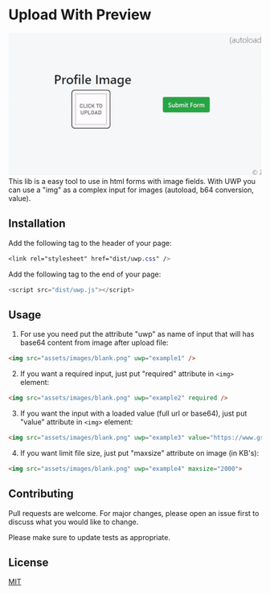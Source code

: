 # Upload With Preview

<img src="assets/images/animation.gif" />
This lib is a easy tool to use in html forms with image fields. With UWP you can use a "img" as a complex input for images (autoload, b64 conversion, value).

## Installation
Add the following tag to the header of your page:
```css
<link rel="stylesheet" href="dist/uwp.css" />
```

Add the following tag to the end of your page:
```javascript
<script src="dist/uwp.js"></script>
```

## Usage
1. For use you need put the attribute "uwp" as name of input that will has base64 content from image after upload file:
```html
<img src="assets/images/blank.png" uwp="example1" />
```

2. If you want a required input, just put "required" attribute in `<img>` element:
```html
<img src="assets/images/blank.png" uwp="example2" required />
```

3. If you want the input with a loaded value (full url or base64), just put "value" attribute in `<img>` element:
```html
<img src="assets/images/blank.png" uwp="example3" value="https://www.gstatic.com/webp/gallery3/1.sm.png"/>
```

4. If you want limit file size, just put "maxsize" attribute on image (in KB's):
```html
<img src="assets/images/blank.png" uwp="example4" maxsize="2000">
```

## Contributing
Pull requests are welcome. For major changes, please open an issue first to discuss what you would like to change.

Please make sure to update tests as appropriate.

## License
[MIT](https://choosealicense.com/licenses/mit/)